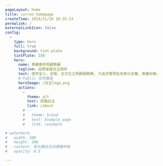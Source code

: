```yaml
---
pageLayout: home
title: curren homepage
createTime: 2024/11/10 10:35:13
permalink: /
externalLinkIcon: false
config:
  -
    type: hero
    full: true
    background: tint-plate
    tintPlate: 150    
    hero:
      name: 尊嚴晚年照顧無憂
      tagline: 品牌承諾白玉相伴
      text: 提供全人、全程、全方位之照顧服務網, 乃追求實現在地老化安養、尊嚴向晚。
      # Public 文件路径
      heroImage: /白玉logo.png
      actions:
        -
          theme: alt
          text: 認識白玉
          link: /about
        # -
        #   theme: brand
        #   text: Example page
        #   link: /example    

# watermark:
#   width: 300
#   height: 300
#   content: 彰化縣白玉功德會所有
#   opacity: 0.5

---
```


<style>

@media screen and (max-width: 500px) {
  .content .hero-name, .content .hero-tagline{
    font-size: 36px;
    display: block;
  }
}

.content .hero-text{
  color: #ffffff;
}



</style>